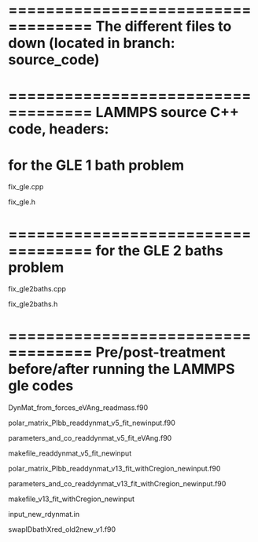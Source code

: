 ===================================
The different files to down (located in branch: source_code)
===================================

===================================
LAMMPS source C++ code, headers:
===================================
for the GLE 1 bath problem
===================================
fix_gle.cpp

fix_gle.h

===================================
for the GLE 2 baths problem
===================================
fix_gle2baths.cpp

fix_gle2baths.h


===================================
Pre/post-treatment before/after running the LAMMPS gle codes
===================================

DynMat_from_forces_eVAng_readmass.f90

polar_matrix_PIbb_readdynmat_v5_fit_newinput.f90

parameters_and_co_readdynmat_v5_fit_eVAng.f90

makefile_readdynmat_v5_fit_newinput

polar_matrix_PIbb_readdynmat_v13_fit_withCregion_newinput.f90

parameters_and_co_readdynmat_v13_fit_withCregion_newinput.f90

makefile_v13_fit_withCregion_newinput

input_new_rdynmat.in

swapIDbathXred_old2new_v1.f90

